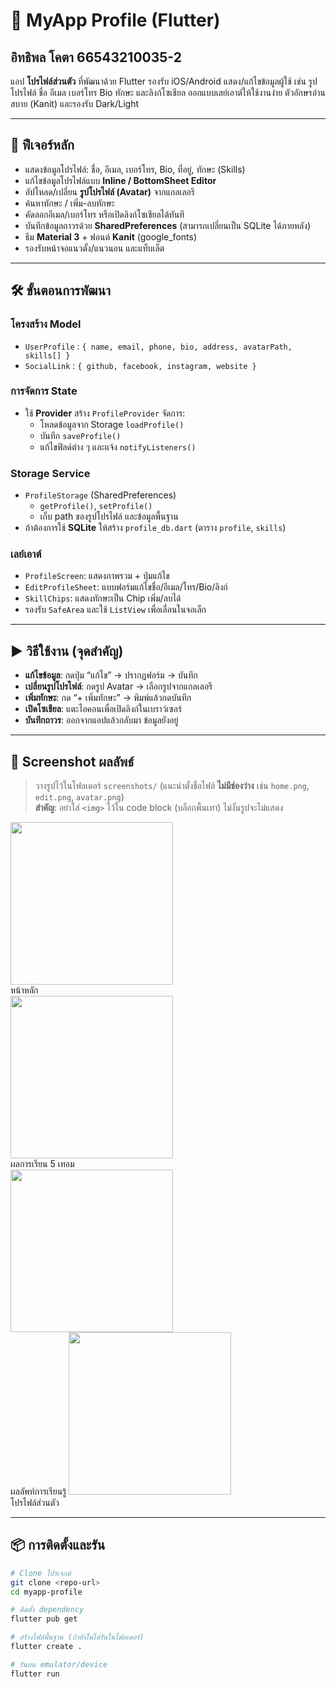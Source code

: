 # 📱 MyApp Profile (Flutter)
## อิทธิพล โคตา 66543210035-2

แอป **โปรไฟล์ส่วนตัว** ที่พัฒนาด้วย Flutter รองรับ iOS/Android
แสดง/แก้ไขข้อมูลผู้ใช้ เช่น รูปโปรไฟล์ ชื่อ อีเมล เบอร์โทร Bio ทักษะ และลิงก์โซเชียล
ออกแบบเลย์เอาต์ให้ใช้งานง่าย ตัวอักษรอ่านสบาย (Kanit) และรองรับ Dark/Light

---

## 🚀 ฟีเจอร์หลัก

- แสดงข้อมูลโปรไฟล์: ชื่อ, อีเมล, เบอร์โทร, Bio, ที่อยู่, ทักษะ (Skills)
- แก้ไขข้อมูลโปรไฟล์แบบ **Inline / BottomSheet Editor**
- อัปโหลด/เปลี่ยน **รูปโปรไฟล์ (Avatar)** จากแกลเลอรี
- ค้นหาทักษะ / เพิ่ม-ลบทักษะ
- คัดลอกอีเมล/เบอร์โทร หรือเปิดลิงก์โซเชียลได้ทันที
- บันทึกข้อมูลถาวรด้วย **SharedPreferences** (สามารถเปลี่ยนเป็น SQLite ได้ภายหลัง)
- ธีม **Material 3** + ฟอนต์ **Kanit** (google_fonts)
- รองรับหน้าจอแนวตั้ง/แนวนอน และแท็บเล็ต

---

## 🛠️ ขั้นตอนการพัฒนา

### โครงสร้าง Model
- `UserProfile` : `{ name, email, phone, bio, address, avatarPath, skills[] }`
- `SocialLink`  : `{ github, facebook, instagram, website }`

### การจัดการ State
- ใช้ **Provider** สร้าง `ProfileProvider` จัดการ:
  - โหลดข้อมูลจาก Storage `loadProfile()`
  - บันทึก `saveProfile()`
  - แก้ไขฟิลด์ต่าง ๆ และแจ้ง `notifyListeners()`

### Storage Service
- `ProfileStorage` (SharedPreferences)
  - `getProfile()`, `setProfile()`
  - เก็บ path ของรูปโปรไฟล์ และข้อมูลพื้นฐาน
- ถ้าต้องการใช้ **SQLite** ให้สร้าง `profile_db.dart` (ตาราง `profile`, `skills`)

### เลย์เอาต์
- `ProfileScreen`: แสดงภาพรวม + ปุ่มแก้ไข
- `EditProfileSheet`: แบบฟอร์มแก้ไขชื่อ/อีเมล/โทร/Bio/ลิงก์
- `SkillChips`: แสดงทักษะเป็น Chip เพิ่ม/ลบได้
- รองรับ `SafeArea` และใช้ `ListView` เพื่อเลื่อนในจอเล็ก

---

## ▶️ วิธีใช้งาน (จุดสำคัญ)

- **แก้ไขข้อมูล**: กดปุ่ม “แก้ไข” → ปรากฏฟอร์ม → บันทึก
- **เปลี่ยนรูปโปรไฟล์**: กดรูป Avatar → เลือกรูปจากแกลเลอรี
- **เพิ่มทักษะ**: กด “+ เพิ่มทักษะ” → พิมพ์แล้วกดบันทึก
- **เปิดโซเชียล**: แตะไอคอนเพื่อเปิดลิงก์ในเบราว์เซอร์
- **บันทึกถาวร**: ออกจากแอปแล้วกลับมา ข้อมูลยังอยู่

---

## 📸 Screenshot ผลลัพธ์

> วางรูปไว้ในโฟลเดอร์ `screenshots/` (แนะนำตั้งชื่อไฟล์ **ไม่มีช่องว่าง** เช่น `home.png`, `edit.png`, `avatar.png`)  
> **สำคัญ**: อย่าใส่ `<img>` ไว้ใน code block (บล็อกพื้นเทา) ไม่งั้นรูปจะไม่แสดง

<p>
  <img src="1.png" width="260">
   <br>
   หน้าหลัก
   <br>
  <img src="2.png" width="260">
   <br>
   ผลการเรียน 5 เทอม
   <br>
  <img src="3.png" width="260">
  <br>
   ผลลัพท์การเรียนรู้
   <img src="4.png" width="260">
   <br>
   โปรไฟล์ส่วนตัว
   <br>
</p>

---

## 📦 การติดตั้งและรัน

```bash
# Clone โปรเจกต์
git clone <repo-url>
cd myapp-profile

# ติดตั้ง dependency
flutter pub get

# สร้างไฟล์พื้นฐาน (ถ้ายังไม่ได้รันในโฟลเดอร์)
flutter create .

# รันบน emulator/device
flutter run
